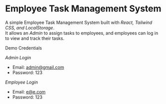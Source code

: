 # Employee Task Management System

A simple Employee Task Management System built with *React, Tailwind CSS, and LocalStorage*.  
It allows an *Admin* to assign tasks to employees, and employees can log in to view and track their tasks.  

Demo Credentials

*Admin Login*
- Email: admin@gmail.com  
- Password: 123  

*Employee Login*
- Email: e@e.com  
- Password: 123
